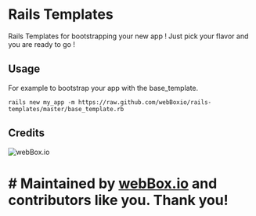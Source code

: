 # Rails Templates

Rails Templates for bootstrapping your new app !
Just pick your flavor and you are ready to go !

## Usage
For example to bootstrap your app with the base_template.

    rails new my_app -m https://raw.github.com/webBoxio/rails-templates/master/base_template.rb
    
## Credits


![webBox.io](https://avatars2.githubusercontent.com/u/4940563?s=140)


# # Maintained by [webBox.io](http://www.webbox.io)  and contributors like you. Thank you!